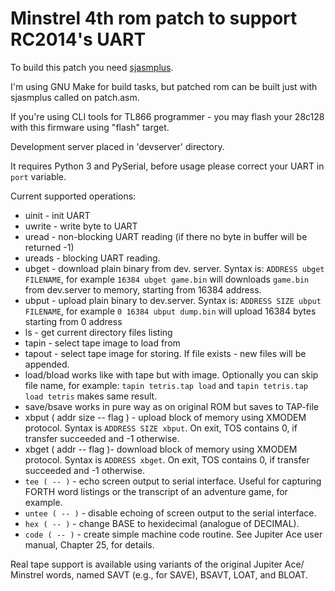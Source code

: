 # Minstrel 4th rom patch to support RC2014's UART

To build this patch you need [sjasmplus](https://github.com/z00m128/sjasmplus).

I'm using GNU Make for build tasks, but patched rom can be built just with sjasmplus called on patch.asm. 

If you're using CLI tools for TL866 programmer - you may flash your 28c128 with this firmware using "flash" target.

Development server placed in 'devserver' directory. 

It requires Python 3 and PySerial, before usage please correct your UART in `port` variable.

Current supported operations:
 * uinit - init UART
 * uwrite - write byte to UART
 * uread - non-blocking UART reading (if there no byte in buffer will be returned -1)
 * ureads - blocking UART reading.
 * ubget - download plain binary from dev. server. Syntax is: `ADDRESS ubget FILENAME`, for example `16384 ubget game.bin` will downloads `game.bin` from dev.server to memory, starting from 16384 address.
 * ubput - upload plain binary to dev.server. Syntax is: `ADDRESS SIZE ubput FILENAME`, for example `0 16384 ubput dump.bin` will upload 16384 bytes starting from 0 address  
 * ls - get current directory files listing
 * tapin - select tape image to load from
 * tapout - select tape image for storing. If file exists - new files will be appended.
 * load/bload works like with tape but with image. Optionally you can skip file name, for example: `tapin tetris.tap load` and `tapin tetris.tap load tetris` makes same result.
 * save/bsave works in pure way as on original ROM but saves to TAP-file
 * xbput ( addr size -- flag ) - upload block of memory using XMODEM protocol. Syntax is `ADDRESS SIZE xbput`. On exit, TOS contains 0, if transfer succeeded and -1 otherwise.
 * xbget ( addr -- flag )- download block of memory using XMODEM protocol. Syntax is `ADDRESS xbget`. On exit, TOS contains 0, if transfer succeeded and -1 otherwise.
 * `tee ( -- )` - echo screen output to serial interface. Useful for capturing FORTH word listings or the transcript of an adventure game, for example.
 * `untee ( -- )` - disable echoing of screen output to the serial interface.
 * `hex ( -- )` - change BASE to hexidecimal (analogue of DECIMAL).
 * `code ( -- )` - create simple machine code routine. See Jupiter Ace user manual, Chapter 25, for details.
 

Real tape support is available using variants of the original Jupiter Ace/ Minstrel words, named SAVT (e.g., for SAVE), BSAVT, LOAT, and BLOAT. 
